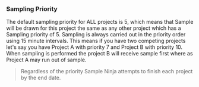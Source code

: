 ### Sampling Priority

The default sampling priority for ALL projects is 5, which means that Sample will be drawn for this project the same as any other project which has a Sampling priority of 5. Sampling is always carried out in the priority order using 15 minute intervals. This means if you have two competing projects let's say you have Project A with priority 7 and Project B with priority 10. When sampling is performed the project B will receive sample first where as Project A may run out of sample. 

> Regardless of the priority Sample Ninja attempts to finish each project by the end date.
